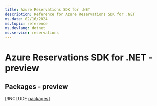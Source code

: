 ```yaml
---
title: Azure Reservations SDK for .NET
description: Reference for Azure Reservations SDK for .NET
ms.date: 02/16/2024
ms.topic: reference
ms.devlang: dotnet
ms.service: reservations
---
```

# Azure Reservations SDK for .NET - preview
## Packages - preview
[!INCLUDE [packages](reservations-index.md)]